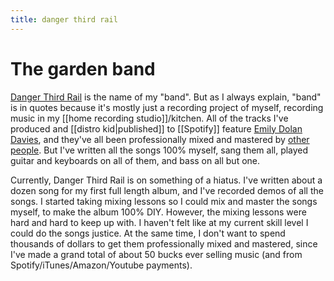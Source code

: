 ```yaml
---
title: danger third rail
---
```

# The garden band
[Danger Third Rail](https://dangerthirdrail.com) is the name of my "band". But as I always explain, "band" is in quotes because it's mostly just a recording project of myself, recording music in my [[home recording studio]]/kitchen. All of the tracks I've produced and [[distro kid|published]] to [[Spotify]] feature [Emily Dolan Davies](https://emilydrums.com/), and they've all been professionally mixed and mastered by [other](https://soundbetter.com) [people](https://fiverr.com). But I've written all the songs 100% myself, sang them all, played guitar and keyboards on all of them, and bass on all but one.

Currently, Danger Third Rail is on something of a hiatus. I've written about a dozen song for my first full length album, and I've recorded demos of all the songs. I started taking mixing lessons so I could mix and master the songs myself, to make the album 100% DIY. However, the mixing lessons were hard and hard to keep up with. I haven't felt like at my current skill level I could do the songs justice. At the same time, I don't want to spend thousands of dollars to get them professionally mixed and mastered, since I've made a grand total of about 50 bucks ever selling music (and from Spotify/iTunes/Amazon/Youtube payments).